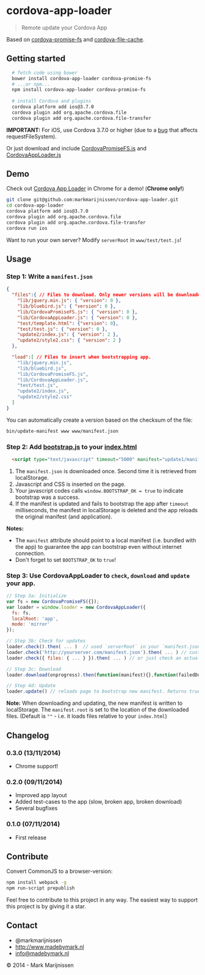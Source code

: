 cordova-app-loader
==========
> Remote update your Cordova App

Based on [cordova-promise-fs](https://github.com/markmarijnissen/cordova-promise-fs) and [cordova-file-cache](https://github.com/markmarijnissen/cordova-file-cache).

## Getting started

```bash
  # fetch code using bower
  bower install cordova-app-loader cordova-promise-fs
  # ...or npm...
  npm install cordova-app-loader cordova-promise-fs
  
  # install Cordova and plugins
  cordova platform add ios@3.7.0
  cordova plugin add org.apache.cordova.file
  cordova plugin add org.apache.cordova.file-transfer
```

**IMPORTANT:** For iOS, use Cordova 3.7.0 or higher (due to a [bug](https://github.com/AppGyver/steroids/issues/534) that affects requestFileSystem).

Or just download and include [CordovaPromiseFS.js](https://raw.githubusercontent.com/markmarijnissen/cordova-promise-fs/master/dist/CordovaPromiseFS.js) and [CordovaAppLoader.js](https://raw.githubusercontent.com/markmarijnissen/cordova-app-loader/master/www/lib/CordovaAppLoader.js)

## Demo

Check out [Cordova App Loader](http://data.madebymark.nl/cordova-app-loader/index.html) in Chrome for a demo! (**Chrome only!**)

```bash
git clone git@github.com:markmarijnissen/cordova-app-loader.git
cd cordova-app-loader
cordova platform add ios@3.7.0
cordova plugin add org.apache.cordova.file
cordova plugin add org.apache.cordova.file-transfer
cordova run ios
```

Want to run your own server? Modify `serverRoot` in `www/test/test.js`!

## Usage

### Step 1: Write a `manifest.json`
```json
{
  "files":{ // Files to download. Only newer versions will be downloaded!
    "lib/jquery.min.js": { "version": 0 },
    "lib/bluebird.js": { "version": 0 },
    "lib/CordovaPromiseFS.js": { "version": 0 },
    "lib/CordovaAppLoader.js": { "version": 0 },
    "test/template.html": {"version": 0},
    "test/test.js": { "version": 0 },
    "update2/index.js": { "version": 2 },
    "update2/style2.css": { "version": 2 }
  }, 

  "load":[ // Files to insert when bootstrapping app.
    "lib/jquery.min.js",
    "lib/bluebird.js",
    "lib/CordovaPromiseFS.js",
    "lib/CordovaAppLoader.js",
    "test/test.js",
    "update2/index.js",
    "update2/style2.css"
  ]
}
```

You can automatically create a version based on the checksum of the file:
```bash
bin/update-manifest www www/manifest.json
```

### Step 2: Add [bootstrap.js](https://raw.githubusercontent.com/markmarijnissen/cordova-app-loader/master/www/bootstrap.js) to your [index.html](https://raw.githubusercontent.com/markmarijnissen/cordova-app-loader/master/www/index.html)

```html
  <script type="text/javascript" timeout="5000" manifest="update1/manifest.json" src="bootstrap.js"></script>
```

1. The `manifest.json` is downloaded once. Second time it is retrieved from localStorage.
2. Javascript and CSS is inserted on the page.
3. Your javascript codes calls `window.BOOTSTRAP_OK = true` to indicate bootstrap was a success.
4. If the manifest is updated and fails to bootstrap the app after `timeout` milliseconds, the manifest in localStorage is deleted and the app reloads the original manifest (and application).

**Notes:**
* The `manifest` attribute should point to a local manifest (i.e. bundled with the app) to guarantee the app can bootstrap even without internet connection.
* Don't forget to set `BOOTSTRAP_OK` to `true`!

### Step 3: Use CordovaAppLoader to `check`, `download` and `update` your app.
```javascript
// Step 3a: Initialize
var fs = new CordovaPromiseFS({});
var loader = window.loader = new CordovaAppLoader({
  fs: fs,
  localRoot: 'app',
  mode: 'mirror'
});

// Step 3b: Check for updates
loader.check().then( ... )  // used `serverRoot` in your `manifest.json`
loader.check('http://yourserver.com/manifest.json').then( ... ) // custom `manifest.json` url
loader.check({ files: { ... } }).then( ... ) // or just check an actual Manifest object.

// Step 3c: Download
loader.download(onprogress).then(function(manifest){},function(failedDownloadUrlArray){ ... });

// Step 4d: Update
loader.update() // reloads page to bootstrap new manifest. Returns true if app will be updated.
```

**Note:** When downloading and updating, the new manifest is written to localStorage. The `manifest.root` is set to the location of the downloaded files. (Default is `""` - i.e. it loads files relative to your `index.html`)


## Changelog

### 0.3.0 (13/11/2014)

* Chrome support!

### 0.2.0 (09/11/2014)

* Improved app layout
* Added test-cases to the app (slow, broken app, broken download)
* Several bugfixes

### 0.1.0 (07/11/2014)

* First release

## Contribute

Convert CommonJS to a browser-version:
```bash
npm install webpack -g
npm run-script prepublish
```

Feel free to contribute to this project in any way. The easiest way to support this project is by giving it a star.

## Contact
-   @markmarijnissen
-   http://www.madebymark.nl
-   info@madebymark.nl

© 2014 - Mark Marijnissen